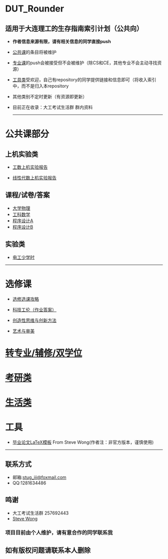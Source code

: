 # DUT_Rounder

## 适用于大连理工的生存指南索引计划（公共向）  
- **作者信息来源有限，请有相关信息的同学直接push**   
- [公共课](https://github.com/StuGRua/DUT_Rounder/tree/master/public_courses)的条目将被维护
- [专业课](https://github.com/StuGRua/DUT_Rounder/tree/master/specialized_courses)的push会被接受但不会被维护（除CS和CE，其他专业不会主动寻找资源）  
- [工具类](https://github.com/StuGRua/DUT_Rounder/tree/master/tools)受欢迎，自己有repository的同学提供链接和信息即可（将收入索引中，而不是归入本repository 
- 其他类别不定时更新（有资源即更新） 
- 目前正在收录：大工考试生活群 群内资料

  ---

# 公共课部分
## 上机实验类
- [工数上机实验报告](https://github.com/StuGRua/DUT_Rounder/tree/master/public_courses/工科数学分析上机实验)  

 - [线性代数上机实验报告](https://github.com/StuGRua/DUT_Rounder/tree/master/public_courses/线性代数上机实验) 



 ## 课程/试卷/答案
 - [大学物理](https://github.com/StuGRua/DUT_Rounder/tree/master/public_courses/%E5%A4%A7%E5%AD%A6%E7%89%A9%E7%90%86)
 - [工科数学](https://github.com/StuGRua/DUT_Rounder/tree/master/public_courses/%E5%B7%A5%E7%A7%91%E6%95%B0%E5%AD%A6)
- [程序设计A](https://github.com/StuGRua/DUT_Rounder/tree/master/public_courses/程序设计A)
 - [程序设计B](https://github.com/StuGRua/DUT_Rounder/tree/master/public_courses/程序设计B)

 ## 实验类  
 - [电工少学时](https://github.com/StuGRua/DUT_Rounder/tree/master/public_courses/电工实验)  
---

# 选修课
- [选修选课攻略](https://github.com/StuGRua/DUT_Rounder/tree/master/elective_courses/recommend)  

- [科技工伦（作业答案）](https://github.com/StuGRua/DUT_Rounder/tree/master/elective_courses/科技工伦) 
- [创造性思维与创新方法](https://github.com/StuGRua/DUT_Rounder/tree/master/elective_courses/创造性思维与创新方法)
- [艺术与审美](https://github.com/StuGRua/DUT_Rounder/tree/master/elective_courses/艺术与审美)

# [转专业/辅修/双学位](https://github.com/StuGRua/DUT_Rounder/tree/master/subject__changes\转专业)
# [考研类]()

# [生活类]()

# 工具
- [毕业论文LaTeX模板](https://github.com/stevewongv/DLUT_XeLaTeX_Template_For_Bachelor) From Steve Wong(作者注：非官方版本，谨慎使用)  
---
## 联系方式
- 邮箱:stug_iii@foxmail.com
- QQ:1281634486
## 鸣谢
- 大工考试生活群 257692443
- [Steve Wong](https://github.com/stevewongv)

### 项目目前由个人维护，请有意合作的同学联系我  
## 如有版权问题请联系本人删除